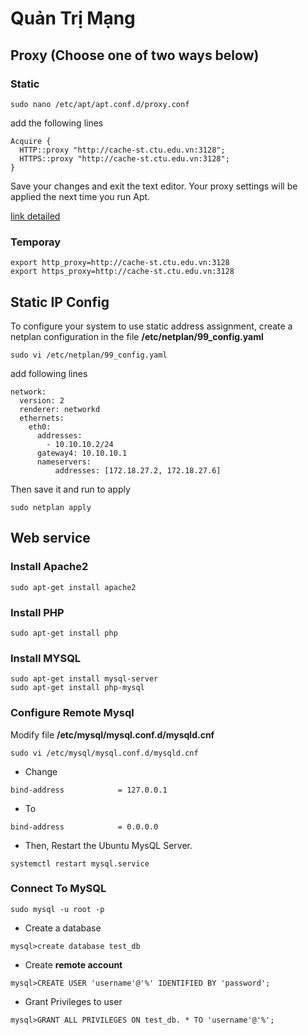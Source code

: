 # Quản Trị Mạng

## Proxy (Choose one of two ways below)
### Static
```
sudo nano /etc/apt/apt.conf.d/proxy.conf
```
add the following lines
```
Acquire {
  HTTP::proxy "http://cache-st.ctu.edu.vn:3128";
  HTTPS::proxy "http://cache-st.ctu.edu.vn:3128";
}
```
Save your changes and exit the text editor.
Your proxy settings will be applied the next time you run Apt.

[link detailed](https://www.serverlab.ca/tutorials/linux/administration-linux/how-to-set-the-proxy-for-apt-for-ubuntu-18-04/)
### Temporay
```
export http_proxy=http://cache-st.ctu.edu.vn:3128
export https_proxy=http://cache-st.ctu.edu.vn:3128
```
## Static IP Config
To configure your system to use static address assignment, create a netplan configuration in the file **/etc/netplan/99_config.yaml**
```
sudo vi /etc/netplan/99_config.yaml
```
add following lines 
```
network:
  version: 2
  renderer: networkd
  ethernets:
    eth0:
      addresses:
        - 10.10.10.2/24
      gateway4: 10.10.10.1
      nameservers:
          addresses: [172.18.27.2, 172.18.27.6]
```
Then save it and run to apply
```
sudo netplan apply
```

## Web service
### Install Apache2
```
sudo apt-get install apache2
```
### Install PHP
```
sudo apt-get install php
```
### Install MYSQL
```
sudo apt-get install mysql-server
sudo apt-get install php-mysql
```
### Configure Remote Mysql
Modify file **/etc/mysql/mysql.conf.d/mysqld.cnf**
```
sudo vi /etc/mysql/mysql.conf.d/mysqld.cnf
```
- Change 
```
bind-address            = 127.0.0.1
```
- To
```
bind-address            = 0.0.0.0
```
- Then, Restart the Ubuntu MysQL Server.
```
systemctl restart mysql.service
```
### Connect To MySQL
```
sudo mysql -u root -p
```
- Create a database
```
mysql>create database test_db
```
- Create **remote account**
```
mysql>CREATE USER 'username'@'%' IDENTIFIED BY 'password';
```
- Grant Privileges to user
```
mysql>GRANT ALL PRIVILEGES ON test_db. * TO 'username'@'%';
```


